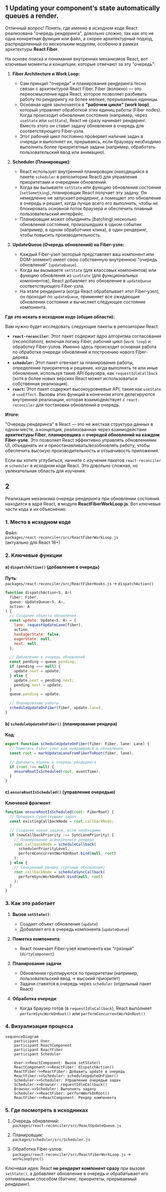 ## 1 Updating your component’s state automatically queues a render.

Отличный вопрос! Понять, где именно в исходном коде React реализована "очередь рендеринга", довольно сложно, так как это не одна конкретная функция или файл, а скорее архитектурный подход, распределенный по нескольким модулям, особенно в рамках архитектуры **React Fiber**.

На основе поиска и понимания внутренних механизмов React, вот ключевые моменты и концепции, которые отвечают за эту "очередь":

1.  **Fiber Architecture и Work Loop:**

    - Сам принцип "очереди" и планирования рендеринга тесно связан с архитектурой React Fiber. Fiber (волокно) — это переосмысление ядра React, которое позволяет разбивать работу по рендерингу на более мелкие, прерываемые единицы.
    - Основная идея заключается в **"рабочем цикле" (work loop)**, который управляет обработкой этих единиц работы (Fiber nodes). Когда происходит обновление состояния (например, через `useState` или `setState`), React не сразу начинает рендеринг. Вместо этого он ставит задачу обновления в очередь для соответствующего Fiber-узла.
    - Этот рабочий цикл постоянно проверяет наличие задач в очереди и выполняет их, прерываясь, если браузеру необходимо выполнить более приоритетные задачи (например, обработать пользовательский ввод или анимацию).

2.  **Scheduler (Планировщик):**

    - React использует внутренний планировщик (находящийся в пакете `scheduler` в репозитории React) для управления приоритетами и очередями обновлений.
    - Когда вы вызываете `setState` или функцию обновления состояния (`setSomething`), планировщик React получает эту задачу. Он немедленно не запускает рендеринг, а помещает это обновление в очередь и решает, когда лучше всего его выполнить, чтобы не блокировать основной поток браузера и обеспечить плавный пользовательский интерфейс.
    - Планировщик может объединять (batching) несколько обновлений состояния, произошедших в одном событии (например, в одном обработчике клика), в один рендеринг, чтобы повысить производительность.

3.  **UpdateQueue (Очередь обновлений) на Fiber-узле:**
    - Каждый Fiber-узел (который представляет ваш компонент или DOM-элемент) имеет свою собственную внутреннюю "очередь обновлений" (`updateQueue`).
    - Когда вы вызываете `setState` (для классовых компонентов) или функцию обновления из `useState` (для функциональных компонентов), React добавляет это обновление в `updateQueue` соответствующего Fiber-узла.
    - На этапе рендеринга (когда React обрабатывает этот Fiber-узел), он проходит по `updateQueue`, применяет все ожидающие обновления состояния и вычисляет следующее состояние компонента.

**Где это искать в исходном коде (общие области):**

Вам нужно будет исследовать следующие пакеты в репозитории React:

- **`react-reconciler`:** Этот пакет содержит ядро алгоритма согласования (reconciliation), включая логику Fiber, рабочий цикл (`work loop`) и обработку Fiber-узлов. Именно здесь происходит основная работа по обработке очереди обновлений и построению нового Fiber-дерева.
- **`scheduler`:** Этот пакет отвечает за планирование работы, определение приоритетов и решение, когда выполнять те или иные обновления, используя такие API браузера, как `requestIdleCallback` (хотя в более новых версиях React может использоваться собственная реализация).
- **`react`:** Этот пакет содержит высокоуровневые API, такие как `useState` и `useEffect`. Вызовы этих функций в конечном итоге делегируются внутренней реализации, которая взаимодействует с `react-reconciler` для постановки обновлений в очередь.

**Итого:**

"Очередь рендеринга" в React — это не жесткая структура данных в одном месте, а концепция, реализованная через взаимодействие **архитектуры Fiber**, **планировщика** и **очередей обновлений на каждом Fiber-узле**. Это позволяет React эффективно управлять обновлениями UI, объединять их и приостанавливать/возобновлять работу, чтобы обеспечить высокую производительность и отзывчивость приложения.

Если вы хотите углубиться, начните с изучения пакетов `react-reconciler` и `scheduler` в исходном коде React. Это довольно сложная, но увлекательная область для изучения.

## 2

Реализация механизма очереди рендеринга при обновлении состояния находится в ядре React, в модуле **ReactFiberWorkLoop.js**. Вот ключевые части кода и их объяснение:

### 1. Место в исходном коде

Файл:  
`packages/react-reconciler/src/ReactFiberWorkLoop.js`  
(актуально для React 18+)

### 2. Ключевые функции

#### a) `dispatchAction()` (добавление в очередь)

**Путь**:  
`packages/react-reconciler/src/ReactFiberHooks.js` → `dispatchAction()`

```javascript
function dispatchAction<S, A>(
  fiber: Fiber,
  queue: UpdateQueue<S, A>,
  action: A
) {
  // Создание объекта обновления
  const update: Update<S, A> = {
    lane: requestUpdateLane(fiber),
    action,
    hasEagerState: false,
    eagerState: null,
    next: null,
  };

  // Добавление в очередь обновлений
  const pending = queue.pending;
  if (pending === null) {
    update.next = update;
  } else {
    update.next = pending.next;
    pending.next = update;
  }
  queue.pending = update;

  // Планирование работы
  scheduleUpdateOnFiber(fiber, update.lane);
}
```

#### b) `scheduleUpdateOnFiber()` (планирование рендера)

**Код**:

```javascript
export function scheduleUpdateOnFiber(fiber: Fiber, lane: Lane) {
  // Пометить Fiber-узел как нуждающийся в обновлении
  const root = markUpdateLaneFromFiberToRoot(fiber, lane);

  // Добавить корень в очередь рендеринга
  if (root !== null) {
    ensureRootIsScheduled(root, eventTime);
  }
}
```

#### c) `ensureRootIsScheduled()` (управление очередью)

**Ключевой фрагмент**:

```javascript
function ensureRootIsScheduled(root: FiberRoot) {
  // Проверка существующих задач
  const existingCallbackNode = root.callbackNode;

  // Создание новой задачи, если необходимо
  if (newCallbackPriority !== SyncLanePriority) {
    // Планирование асинхронного рендера
    root.callbackNode = scheduleCallback(
      schedulerPriorityLevel,
      performConcurrentWorkOnRoot.bind(null, root)
    );
  } else {
    // Синхронный рендер (срочные обновления)
    root.callbackNode = scheduleSyncCallback(
      performSyncWorkOnRoot.bind(null, root)
    );
  }
}
```

### 3. Как это работает

1. **Вызов `setState()`**:

   - Создает объект обновления (`update`)
   - Добавляет его в очередь компонента (`updateQueue`)

2. **Пометка компонента**:

   - React помечает Fiber-узел компонента как "грязный" (`dirtyComponent`)

3. **Планирование задачи**:

   - Обновления группируются по приоритетам (например, пользовательский ввод → высокий приоритет)
   - Задачи ставятся в очередь через `scheduler` (отдельный пакет React)

4. **Обработка очереди**:
   - Когда браузер готов (в `requestIdleCallback`), React выполняет `performSyncWorkOnRoot()` или `performConcurrentWorkOnRoot()`

### 4. Визуализация процесса

```mermaid
sequenceDiagram
    participant User
    participant ReactComponent
    participant ReactFiber
    participant Scheduler

    User->>ReactComponent: Вызов setState()
    ReactComponent->>ReactFiber: dispatchAction()
    ReactFiber->>ReactFiber: Добавить update в очередь
    ReactFiber->>Scheduler: scheduleUpdateOnFiber()
    Scheduler->>Scheduler: Управление очередью задач
    Scheduler->>Browser: requestIdleCallback()
    Browser->>Scheduler: Выполнить задачу
    Scheduler->>ReactFiber: performWorkOnRoot()
    ReactFiber->>ReactComponent: Рендер компонента
```

### 5. Где посмотреть в исходниках

1. Очередь обновлений:  
   `packages/react-reconciler/src/ReactUpdateQueue.js`

2. Планировщик:  
   `packages/scheduler/src/Scheduler.js`

3. Обработка Fiber-узлов:  
   `packages/react-reconciler/src/ReactFiberWorkLoop.js` → `workLoopSync()`

Ключевая идея: React **не рендерит компонент сразу** при вызове `setState()`, а добавляет обновление в очередь и обрабатывает его оптимальным способом (батчинг, приоритеты, прерываемый рендеринг).
